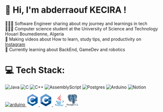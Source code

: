 # 👋 Hi, I'm abderraouf KECIRA !
👩🏻‍💻 Software Engineer sharing about my journey and learnings in tech<br/>
👩🏻‍🎓 Computer science student at the University of Science and Technology Houari Boumedienne, Algeria <br/>
🎨 Making videos about How to learn, study tips, and productivity on [Instagram](https://www.instagram.com/growmindlab/)<br/>
🌷 Currently learning about BackEnd, GameDev and robotics<br/>


<!-- GitHub stats from https://github.com/anuraghazra/github-readme-stats -->
<!--![](https://github-readme-stats.vercel.app/api?username=Albaforce&theme=radical&hide_border=false&include_all_commits=true&count_private=true&langs_count=8)<br/>-->
# 💻 Tech Stack:
![Java](https://img.shields.io/badge/java-%23ED8B00.svg?style=for-the-badge&logo=openjdk&logoColor=white) ![C](https://img.shields.io/badge/c-%2300599C.svg?style=for-the-badge&logo=c&logoColor=white) ![C++](https://img.shields.io/badge/c++-%2300599C.svg?style=for-the-badge&logo=c%2B%2B&logoColor=white) ![AssemblyScript](https://img.shields.io/badge/assembly%20script-%23000000.svg?style=for-the-badge&logo=assemblyscript&logoColor=white) ![Postgres](https://img.shields.io/badge/postgres-%23316192.svg?style=for-the-badge&logo=postgresql&logoColor=white) ![Arduino](https://img.shields.io/badge/-Arduino-00979D?style=for-the-badge&logo=Arduino&logoColor=white) ![Notion](https://img.shields.io/badge/Notion-%23000000.svg?style=for-the-badge&logo=notion&logoColor=white)
<p align="left"> <a href="https://www.arduino.cc/" target="_blank" rel="noreferrer"> <img src="https://cdn.worldvectorlogo.com/logos/arduino-1.svg" alt="arduino" width="40" height="40"/> </a> <a href="https://www.cprogramming.com/" target="_blank" rel="noreferrer"> <img src="https://raw.githubusercontent.com/devicons/devicon/master/icons/c/c-original.svg" alt="c" width="40" height="40"/> </a> <a href="https://www.w3schools.com/cpp/" target="_blank" rel="noreferrer"> <img src="https://raw.githubusercontent.com/devicons/devicon/master/icons/cplusplus/cplusplus-original.svg" alt="cplusplus" width="40" height="40"/> </a> <a href="https://www.java.com" target="_blank" rel="noreferrer"> <img src="https://raw.githubusercontent.com/devicons/devicon/master/icons/java/java-original.svg" alt="java" width="40" height="40"/> </a> <a href="https://www.postgresql.org" target="_blank" rel="noreferrer"> <img src="https://raw.githubusercontent.com/devicons/devicon/master/icons/postgresql/postgresql-original-wordmark.svg" alt="postgresql" width="40" height="40"/> </a> </p>
<!--# 📊 GitHub Stats:
<!--![](https://github-readme-stats.vercel.app/api?username=Albaforce&theme=dark&hide_border=false&include_all_commits=true&count_private=true)<br/>
<!--![](https://github-readme-streak-stats.herokuapp.com/?user=Albaforce&theme=dark&hide_border=false)<br/>
<!--![](https://github-readme-stats.vercel.app/api/top-langs/?username=Albaforce&theme=dark&hide_border=false&include_all_commits=true&count_private=true&layout=compact)

<!-- Proudly created with GPRM ( https://gprm.itsvg.in ) -->


